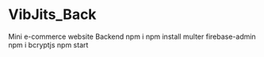 # VibJits_Back
Mini e-commerce website Backend
npm i
npm install multer firebase-admin
npm i bcryptjs
npm start